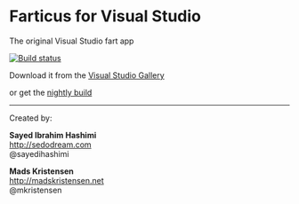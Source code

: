 ﻿# Farticus for Visual Studio #

The original Visual Studio fart app

[![Build status](https://ci.appveyor.com/api/projects/status/tcugu9rs3ihbgl7o?svg=true)](https://ci.appveyor.com/project/madskristensen/farticus)

Download it from the 
[Visual Studio Gallery](https://visualstudiogallery.msdn.microsoft.com/ee506ef5-9e01-4e64-af23-19291d0c853e)

or get the 
[nightly build](https://ci.appveyor.com/project/madskristensen/farticus/build/artifacts)

----------------

Created by:

**Sayed Ibrahim Hashimi**  
http://sedodream.com   
@sayedihashimi

**Mads Kristensen**  
http://madskristensen.net  
@mkristensen

